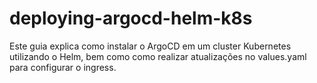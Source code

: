# deploying-argocd-helm-k8s
Este guia explica como instalar o ArgoCD em um cluster Kubernetes utilizando o Helm, bem como como realizar atualizações no values.yaml para configurar o ingress.
